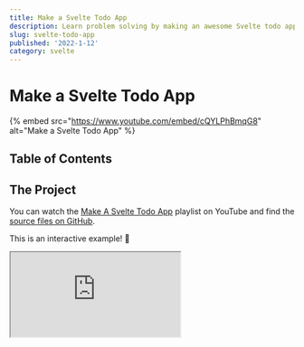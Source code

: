 ```yaml
---
title: Make a Svelte Todo App
description: Learn problem solving by making an awesome Svelte todo app as I guide you through my thought process.
slug: svelte-todo-app
published: '2022-1-12'
category: svelte
---
```


# Make a Svelte Todo App

{% embed src="https://www.youtube.com/embed/cQYLPhBmqG8" alt="Make a Svelte Todo App" %}

## Table of Contents

## The Project

You can watch the [Make A Svelte Todo App](https://www.youtube.com/playlist?list=PLA9WiRZ-IS_xz1M4H0fjZAii4vzRffTno) playlist on YouTube and find the [source files on GitHub](https://github.com/JoysOfCode/svelte-todo).

This is an interactive example! 🦄

<Iframe
  title="Svelte Todo App"
  src="https://svelte-todo-list-app.netlify.app/"
/>

In the previous [Svelte For Beginners](https://joyofcode.xyz/svelte-for-beginners) post we learned Svelte fundamentals and now it's time to put what we learned into practice.

At the end I told you to go and build something but sometimes it's nice to have a friend to guide you through it. I also want to share my thought process instead of just making you do things because that's not a great way to learn and I'd rather you learn by working on things you care about.

I know from the title of the post some of you might be yawning 🥱 at the idea of yet another todo app but stick around!

This is just an excuse for us to learn more about how using Svelte might look in a real project and in another post I'm going to show you how to add tests to have more confidence your code works as expected. It's going to be awesome!

We're going to be making a todo list app based on [TodoMVC](https://todomvc.com/) which is one of my favorite examples when learning anything new because it teaches us everything we need to know about what we're trying to learn because everything you build includes creating, reading, updating and deleting content.

## Learn From Reverse Engineering

I understand a lot of you might struggle with how to get started and I want you to know that's **normal**.

The more you work on things the more experience you have and your tool belt helps you solve more problems like Batman (ignoring striking fear in the hearts of criminals at night 🦇).

Let's say you were tasked to make something like [TodoMVC](https://todomvc.com/examples/vanilla-es6/). It might be intimidating at first but let's break everything into smaller parts. It's mostly a text input field adding what you just typed to the screen.

Focus on one step at a time. 👍️

One thing I would be distracted by is the animations when you complete a todo and notice if you double-click the todo you can edit it.

This might look complicated, right? 😱

Here is where I would open the browser developer tools with <kbd>Ctrl</kbd> + <kbd>Shift</kbd> + <kbd>I</kbd> and spend some time inspecting how it works.

{% img src="todomvc-editing.webp" alt="TodoMVC editing a todo item" %}

Huh? it's not bad as you thought! If you see it's just hiding the todo label and replacing it with a text input field of the same value if you're in the editing state.

This is such a great touch that might look complicated at first but if you spend time figuring out how it works you can see it's not that complicated.

Next thing I would do to learn how it works is to copy the HTML and CSS. You don't even need JavaScript because you can just use fake data in the markup.

In fact you can even disable the styles on the page by removing the `<head>` so you can focus on how it works.

If we did this before we would immediately see through the magic trick. 🪄

{% img src="todomvc-without-styles.webp" alt="TodoMVC todo list markup without styles" %}

This can be great fun! Instead of getting overwhelmed by everything observe how it works and write it down as a todo list (I know 🤭).

- **Add todo**
  - [ ] Input should be focused when page loads
  - [ ] Only show add todo if there are no other todos
  - [ ] After adding todo clear and focus input
  - [ ] Only show mark todos as completed if there are todos
  - [ ] Use enter to add todo
  - [ ] Mark todo as completed
  - [ ] Mark all todos as completed
  - [ ] Mark all todos as uncompleted
- **Remove todo**
  - [ ] Hovering over a todo shows the option to remove it
- **Edit todo**
  - [ ] Using **Escape** and **Enter** saves the edit
  - [ ] When focus leaves input save todo
- **Show how many todos are left**
  - [ ] Use **item** when there's a single todo and **items** for many
- **Filter todos**
  - [ ] All, Active, Completed
  - [ ] Highlight selected filter
- **Clear completed todos**
  - [ ] Show only when there is at least one completed todo
- [ ] **Add persistent storage**

## Project Setup

We're going to use [Vite](https://vitejs.dev/) which is a fast and simple build tool with a lot of presets for different frameworks so we can focus on Svelte instead of configuring things.

I'm going to be using [VS Code](https://code.visualstudio.com/) as my editor (you're going to need the [Svelte for VS Code extension](https://marketplace.visualstudio.com/items?itemName=svelte.svelte-vscode)) but you can use a web based editor like [CodeSandbox](https://codesandbox.io/) which is great if you're on a potato 🥔 — in that case just pick the Svelte preset and you're good.

🖌️ In your terminal create the Vite project and pick Svelte with TypeScript.

```shell:terminal
npm init vite@latest
```

```shell:terminal
✔ Project name: … svelte-todo
✔ Package name: … svelte-todo
? Select a framework: › - Use arrow-keys. Return to submit.
    vanilla
    vue
    react
    preact
    lit
❯   svelte
```

I'm going to use Svelte with TypeScript so select `svelte-ts` but it's purely optional. When you see types you can simply ignore them.

```shell:terminal
? Select a variant: › - Use arrow-keys. Return to submit.
    svelte
❯   svelte-ts
```

Don't forget to install the packages.

```shell:terminal
npm i
```

This is the typical folder structure you're going to see.

```shell:terminal
svelte-todo/
├── .vscode
├── dist
├── public
└── src/
    ├── assets
    ├── lib
    ├── App.svelte
    └── main.ts
```

- **.vscode** contains workspace settings for Visual Studio Code and is safe to remove
- **dist** is the build output (you're not going to see it until your run `npm run build`)
- **public** is where you keep your public files such as images and your favicon
- **src** is where you keep your source files
- **assets** and **lib** are for your assets and components but it's safe to remove because it's not convention

🖌️ Remove what we don't need:

- **.vscode**
- **/src/assets**
- **/src/lib**

🖌️ Inside **App.svelte** remove everything.

```html:src/App.svelte {showLineNumbers}
<h1>Hello, World 👋</h1>
```

If you run the project and visit http://localhost:3000/ you should see "Hello, World 👋" on the screen. If you want you can also change the title of the page inside `index.html`.

```shell:terminal {showLineNumbers}
npm run dev
```

## Path Alias

Before we continue let's set up a **path alias** so we can import files using `$root` which means the root of our project so if you have nested imports you don't have to do `../../Component.svelte` gymnastics.

You can set up as many of path aliases as you want for example `$components`, `$styles` and so on but I prefer to keep it simple. I'm using the `$` prefix because that's what [SvelteKit](https://kit.svelte.dev/) uses.

🖌️ Change `vite.config.js`.

```js:vite.config.js {3,7-11} {showLineNumbers}
import { defineConfig } from 'vite'
import { svelte } from '@sveltejs/vite-plugin-svelte'
import path from 'path'

export default defineConfig({
  plugins: [svelte()],
  resolve: {
    alias: {
      $root: path.resolve('./src'),
    },
  },
})
```

🖌️ If you're using TypeScript we also need to let the TypeScript compiler know about this.

```json:tsconfig.json {10-13} {showLineNumbers}
{
  "extends": "@tsconfig/svelte/tsconfig.json",
  "compilerOptions": {
    "target": "esnext",
    "useDefineForClassFields": true,
    "module": "esnext",
    "resolveJsonModule": true,
    "allowJs": true,
    "checkJs": true,
    "baseUrl": ".",
    "paths": {
      "$root/*": ["./src/*"]
    }
  },
  "include": ["src/**/*.d.ts", "src/**/*.ts", "src/**/*.js", "src/**/*.svelte"]
}
```

## Global Styles

🖌️ Add a `global.css` file that includes a CSS reset, CSS variables, some utilities and focus styles.

<details>
	<summary>src/styles/global.css</summary>
	```css:src/styles/global.css {showLineNumbers}
	@import url('https://fonts.googleapis.com/css2?family=Inter:wght@300;400;700&display=swap');
	
	*,
	*::before,
	*::after {
	  margin: 0;
	  padding: 0;
	  box-sizing: border-box;
	}
	
	:root {
	  --sans-serif: 'Inter', sans-serif;
	
	  --color-bg: hsl(220, 20%, 14%);
	  --color-text: hsl(0, 0%, 2%);
	  --color-title: hsl(357, 49%, 48%);
	  --color-highlight: hsl(0, 33%, 64%);
	  --color-gray-28: hsl(0, 0%, 28%);
	  --color-gray-58: hsl(0, 0%, 58%);
	  --color-gray-90: hsl(0, 0%, 90%);
	
	  --font-24: 1.5rem;
	  --font-32: 2rem;
	  --font-80: 5rem;
	
	  --spacing-4: 0.25rem;
	  --spacing-8: 0.5rem;
	  --spacing-16: 1rem;
	
	  --shadow-1: hsl(0, 0%, 0%, 0.1);
	
	  --radius-base: 4px;
	}
	
	html,
	body {
	  height: 100%;
	}
	
	body {
	  display: grid;
	  place-content: center;
	  font-family: var(--sans-serif);
	  font-weight: 300;
	  line-height: 1.4;
	  background-color: var(--color-bg);
	  color: var(--color-text);
	}
	
	label,
	input,
	button {
	  font-family: inherit;
	  font-weight: inherit;
	  line-height: inherit;
	  color: inherit;
	}
	
	button {
	  background: none;
	  border: 0;
	  cursor: pointer;
	}
	
	.hidden {
	  visibility: hidden;
	}
	
	:focus,
	.toggle:focus + label,
	.toggle-all:focus + label {
	  box-shadow: 0 0 2px 2px var(--color-highlight);
	  outline: 0;
	}
	```
</details>

You can include the styles inside `index.html` but you wouldn't benefit from HMR (hot module replacement) meaning you won't see updates instantly as you make changes so let's include the styles inside `App.svelte`.

```html:src/App.svelte {2} {showLineNumbers}
<script lang="ts">
	import '$root/styles/global.css'
</script>

<h1>Hello, World 👋</h1>
```

Path aliases are awesome! 😄

## Adding The Markup

I prefer to keep everything inside one file until it becomes hard to manage. We're going to keep everything inside `Todos.svelte` until I conveniently need to split things up for the sake of the tutorial.

First let's create a `Todos.svelte` file in `src/components` and then import it in `App.svelte`.

🖌️ Inside `Todos.svelte` add this markup.

```html:src/components/Todos.svelte {showLineNumbers}
<main>
  <h1 class="title">todos</h1>

  <section class="todos">
    <form>
      <input type="checkbox" id="toggle-all" class="toggle-all" />
      <label aria-label="Mark all as complete" for="toggle-all">
        Mark all as complete
      </label>

      <input
        id="new-todo"
        class="new-todo"
        placeholder="What needs to be done?"
        type="text"
        autofocus
      />
    </form>

    <ul class="todo-list">
      <li class="todo">
        <div class="todo-item">
          <div>
            <input id="todo" class="toggle" type="checkbox" />
            <label aria-label="Check todo" class="todo-check" for="todo" />
          </div>
          <span class="todo-text">Todo 1</span>
          <button aria-label="Remove todo" class="remove" />
        </div>

        <!-- <input class="edit" type="text" autofocus /> -->
      </li>
    </ul>

    <div class="actions">
      <span class="todo-count">0 left</span>
      <div class="filters">
        <button class="filter">All</button>
        <button class="filter">Active</button>
        <button class="filter">Completed</button>
      </div>
      <button class="clear-completed">Clear completed</button>
    </div>
  </section>
</main>
```

🖌️ Add the styles for `Todos.svelte`.

<details>
	<summary>Todos.svelte</summary>
	```html:App.svelte {showLineNumbers}
	<style>
		 /* Todos */
	
			.title {
				font-size: var(--font-80);
				font-weight: inherit;
				text-align: center;
				color: var(--color-title);
			}
		
			.todos {
				--width: 500px;
				--todos-bg: hsl(0 0% 98%);
				--todos-text: hsl(220 20% 14%);
		
				width: var(--width);
				color: var(--todos-text);
				background-color: var(--todos-bg);
				border-radius: var(--radius-base);
				border: 1px solid var(--color-gray-90);
				box-shadow: 0 0 4px var(--shadow-1);
			}
		
			.todo-list {
				list-style: none;
			}
		
			.actions {
				position: relative;
				display: flex;
				align-items: center;
				justify-content: space-between;
				padding: var(--spacing-8) var(--spacing-16);
				font-size: 0.9rem;
				border-top: 1px solid var(--color-gray-90);
			}
		
			.actions:before {
				content: '';
				height: 40px;
				position: absolute;
				right: 0;
				bottom: 0;
				left: 0;
				box-shadow: 0 1px 1px hsla(0, 0%, 0%, 0.2), 0 8px 0 -3px hsl(0, 0%, 96%),
					0 9px 1px -3px hsla(0, 0%, 0%, 0.2), 0 16px 0 -6px hsl(0, 0%, 96%),
					0 17px 2px -6px hsla(0, 0%, 0%, 0.2);
				z-index: -1;
			}
		
			/* Add todo */
		
			.toggle-all {
				width: 1px;
				height: 1px;
				position: absolute;
				opacity: 0;
			}
		
			.toggle-all + label {
				position: absolute;
				font-size: 0;
			}
		
			.toggle-all + label:before {
				content: '❯';
				display: block;
				padding: var(--spacing-16);
				font-size: var(--font-24);
				color: var(--color-gray-58);
				transform: rotate(90deg);
			}
		
			.toggle-all:checked + label:before {
				color: var(--color-gray-28);
			}
		
			.new-todo {
				width: 100%;
				padding: var(--spacing-16);
				padding-left: 60px;
				font-size: var(--font-24);
				border: none;
				border-bottom: 1px solid var(--shadow-1);
			}
		
			/* Todo */
		
			.todo {
				font-size: var(--font-24);
				font-weight: 400;
				border-bottom: 1px solid #ededed;
			}
		
			.todo:last-child {
				border-bottom: none;
			}
		
			.todo-check,
			.todo-text {
				display: block;
				padding: var(--spacing-16);
				color: var(--color-gray-28);
				transition: color 0.4s;
			}
		
			.todo-check {
				border-radius: 100%;
			}
		
			.completed {
				color: var(--color-gray-58);
				text-decoration: line-through;
			}
		
			.todo-item {
				position: relative;
				display: flex;
				align-items: center;
				padding: 0 var(--spacing-8);
			}
		
			.editing .todo-item {
				display: none;
			}
		
			.edit {
				width: 100%;
				padding: var(--spacing-8);
				font-size: var(--font-24);
				border: 1px solid #999;
				border-radius: var(--radius-base);
				box-shadow: inset 0 -1px 5px 0 var(--shadow-1);
			}
		
			.toggle {
				position: absolute;
				top: 26px;
				left: 13px;
				transform: scale(2);
				opacity: 0;
			}
		
			.toggle + label {
				background-image: url('data:image/svg+xml;utf8,%3Csvg%20xmlns%3D%22http%3A//www.w3.org/2000/svg%22%20width%3D%2240%22%20height%3D%2240%22%20viewBox%3D%22-10%20-18%20100%20135%22%3E%3Ccircle%20cx%3D%2250%22%20cy%3D%2250%22%20r%3D%2250%22%20fill%3D%22none%22%20stroke%3D%22%23949494%22%20stroke-width%3D%223%22/%3E%3C/svg%3E');
				background-repeat: no-repeat;
				background-position: 84% 50%;
			}
		
			.toggle:checked + label {
				background-image: url('data:image/svg+xml;utf8,%3Csvg%20xmlns%3D%22http%3A%2F%2Fwww.w3.org%2F2000%2Fsvg%22%20width%3D%2240%22%20height%3D%2240%22%20viewBox%3D%22-10%20-18%20100%20135%22%3E%3Ccircle%20cx%3D%2250%22%20cy%3D%2250%22%20r%3D%2250%22%20fill%3D%22none%22%20stroke%3D%22%2359A193%22%20stroke-width%3D%223%22%2F%3E%3Cpath%20fill%3D%22%233EA390%22%20d%3D%22M72%2025L42%2071%2027%2056l-4%204%2020%2020%2034-52z%22%2F%3E%3C%2Fsvg%3E');
			}
		
			.remove {
				display: none;
				margin-left: auto;
				font-size: var(--font-32);
				color: var(--color-gray-58);
				transition: color 0.2s ease-out;
			}
		
			.remove:hover {
				color: var(--color-highlight);
			}
		
			.remove:after {
				content: '×';
			}
		
			.todo:hover .remove {
				display: block;
			}
		
			/* Filters */
		
			.filters {
				display: flex;
				gap: var(--spacing-4);
			}
		
			.filter {
				text-transform: capitalize;
				padding: var(--spacing-4) var(--spacing-8);
				border: 1px solid transparent;
				border-radius: var(--radius-base);
			}
		
			.filter:hover {
				border: 1px solid var(--color-highlight);
			}
		
			.selected {
				border-color: var(--color-highlight);
			}
		</style>
	```
</details>

🖌️ Update `App.svelte`.

```html:App.svelte {2,6} {showLineNumbers}
<script lang="ts">
  import Todos from '$root/components/Todos.svelte'
  import '$root/styles/global.css'
</script>

<Todos />
```

I named the sections in the styles so it's easier for you to know what to move later into components.

If you notice we already checked some of the items from the list such as the input being focused when the page loads and because we're using a `<form>` we can use <kbd>Enter</kbd> to submit.

The use of `autofocus` is discouraged because it's bad for accessibility but in this case we only have one area of the page we're using.

If you're using a linter and your editor is complaining at you for using `autofocus` as it should you can disable the rule.

```html:App.svelte {showLineNumbers}
<!-- svelte-ignore a11y-autofocus -->
<input class="edit" type="text" autofocus />
```

## Showing List of Todos

🖌️ Let's use some fake data inside `Todos.svelte` to have something to work with and loop over the todo list.

```html:src/components/Todos.svelte {2,4-10,33-55} {showLineNumbers}
<script lang="ts">
	import type { ITodo } from '$root/types/todo'

  // state
  let todos: ITodo[] = [
    { id: '1e4a59703af84', text: 'Todo 1', completed: true },
    { id: '9e09bcd7b9349', text: 'Todo 2', completed: false },
    { id: '9e4273a51a37c', text: 'Todo 3', completed: false },
    { id: '53ae48bf605cc', text: 'Todo 4', completed: false },
  ]
</script>

<main>
  <h1 class="title">todos</h1>

  <section class="todos">
    <form>
      <input type="checkbox" id="toggle-all" class="toggle-all" />
      <label aria-label="Mark all as complete" for="toggle-all">
        Mark all as complete
      </label>

      <input
        id="new-todo"
        class="new-todo"
        placeholder="What needs to be done?"
        type="text"
        autofocus
      />
    </form>

    <ul class="todo-list">
      {#each todos as todo (todo.id)}
        <li class="todo">
          <div class="todo-item">
            <div>
              <input
                checked={todo.completed}
                id="todo"
                class="toggle"
                type="checkbox"
              />
              <label
								aria-label="Check todo"
								class="todo-check"
								for="todo"
							/>
            </div>
            <span class="todo-text">{todo.text}</span>
            <button aria-label="Remove todo" class="remove" />
          </div>

          <!-- <input class="edit" type="text" autofocus /> -->
        </li>
      {/each}
    </ul>

    <div class="actions">
      <span class="todo-count">0 left</span>
      <div class="filters">
        <button class="filter">All</button>
        <button class="filter">Active</button>
        <button class="filter">Completed</button>
      </div>
      <button class="clear-completed">Clear completed</button>
    </div>
  </section>
</main>

<!-- ... -->
```

🖌️ Create the types in `src/types/todo.ts`.

```ts:src/types/todo.ts {showLineNumbers}
export interface ITodo {
  id: string
  text: string
  completed: boolean
}
```

If you don't want to use TypeScript just ignore the types! 👍️

{% img src="todos-list.webp" alt="Showing list of todo items" %}

You should see a list of todo items.

If you want to you can add `$: console.log(todos)` inside `Todos.svelte` to see the values update when you change them so it's easier to see what's going on in the future.

## Adding Todo Items

🖌️ First let's create a `AddTodo.svelte` file in `src/components` and move the markup and styles for it from `Todos.svelte`.

```html:src/components/AddTodo.svelte {showLineNumbers}
<form>
  <input type="checkbox" id="toggle-all" class="toggle-all" />
  <label aria-label="Mark all as complete" for="toggle-all">
    Mark all as complete
  </label>

  <input
    id="new-todo"
    class="new-todo"
    placeholder="What needs to be done?"
    type="text"
    autofocus
  />
</form>

<style>
  .toggle-all {
    width: 1px;
    height: 1px;
    position: absolute;
    opacity: 0;
  }

  .toggle-all + label {
    position: absolute;
    font-size: 0;
  }

  .toggle-all + label:before {
    content: '❯';
    display: block;
    padding: var(--spacing-16);
    font-size: var(--font-24);
    color: var(--color-gray-58);
    transform: rotate(90deg);
  }

  .toggle-all:checked + label:before {
    color: var(--color-gray-28);
  }

  .new-todo {
    width: 100%;
    padding: var(--spacing-16);
    padding-left: 60px;
    font-size: var(--font-24);
    border: none;
    border-bottom: 1px solid var(--shadow-1);
  }
</style>
```

`AddTodo.svelte` is going take a couple of props:

- **addTodo** function that takes a todo and updates the todo list in
- **toggleCompleted** function that's going to toggle the completion of the todos
- **todosAmount** so we know the todos count to show and hide marking the todos as completed

We're also going to use `todosAmount` to show the information and options for the todo items only if there are todo items.

Parts of our application depend on the same values such as `todos` and `todosAmount` but in the future you can use a Svelte store if you want.

🖌️ Let's keep it simple and define what we need inside `Todos.svelte` and simply pass the props to `AddTodo.svelte`.

```html:src/components/Todos.svelte {4,14-39,45,47,83} {showLineNumbers}
<script lang="ts">
  import type { ITodo } from '$root/types/todo'

  import AddTodo from './AddTodo.svelte'

  // state
  let todos: ITodo[] = [
    { id: '1e4a59703af84', text: 'Todo 1', completed: true },
    { id: '9e09bcd7b9349', text: 'Todo 2', completed: false },
    { id: '9e4273a51a37c', text: 'Todo 3', completed: false },
    { id: '53ae48bf605cc', text: 'Todo 4', completed: false },
  ]

  // computed
  $: todosAmount = todos.length

  // methods
  function generateRandomId(): string {
		return Math.random().toString(16).slice(2)
  }

  function addTodo(todo: string): void {
    let newTodo: ITodo = {
      id: generateRandomId(),
      text: todo,
      completed: false,
    }
    todos = [...todos, newTodo]
  }

  function toggleCompleted(event: MouseEvent): void {
    let { checked } = event.target as HTMLInputElement

    todos = todos.map((todo) => ({
      ...todo,
      completed: checked,
    }))
  }
</script>

<main>
  <h1 class="title">todos</h1>

  <section class="todos">
    <AddTodo {addTodo} {toggleCompleted} {todosAmount} />

    {#if todosAmount}
      <ul class="todo-list">
        {#each todos as todo (todo.id)}
          <li class="todo">
            <div class="todo-item">
              <div>
                <input
                  checked={todo.completed}
                  id="todo"
                  class="toggle"
                  type="checkbox"
                />
                <label
                  aria-label="Check todo"
                  class="todo-check"
                  for="todo"
                />
              </div>
              <span class="todo-text">{todo.text}</span>
              <button aria-label="Remove todo" class="remove" />
            </div>

            <!-- <input class="edit" type="text" autofocus /> -->
          </li>
        {/each}
      </ul>

      <div class="actions">
        <span class="todo-count">0 left</span>
        <div class="filters">
          <button class="filter">All</button>
          <button class="filter">Active</button>
          <button class="filter">Completed</button>
        </div>
        <button class="clear-completed">Clear completed</button>
      </div>
    {/if}
  </section>
</main>

<!-- ... -->
```

We're going to bind the input value to `todo` so we can clear the input after we submit a todo with `handleSubmit`.

The form right now submits and reloads the page so we need to prevent the default behavior and we don't want to show the option to mark todos as completed if there are no todos.

🖌️ Update `AddTodo.svelte`.

```html:src/components/AddTodo.svelte {1-16,18,19,21,29,32} {showLineNumbers}
<script lang="ts">
  type AddTodoType = (todo: string) => void
  type ToggleCompletedType = (event: MouseEvent) => void
  type TodosAmountType = number

  export let addTodo: AddTodoType
  export let toggleCompleted: ToggleCompletedType
  export let todosAmount: TodosAmountType

  let todo = ''

  function handleSubmit() {
    addTodo(todo)
    todo = ''
  }
</script>

<form on:submit|preventDefault={handleSubmit}>
	{#if todosAmount > 0}
    <input
      on:click={toggleCompleted}
      type="checkbox"
      id="toggle-all"
      class="toggle-all"
    />
	  <label aria-label="Mark all as complete" for="toggle-all">
	    Mark all as complete
	  </label>
	{/if}

  <input
		bind:value={todo}
    id="new-todo"
    class="new-todo"
    placeholder="What needs to be done?"
    type="text"
    autofocus
  />
</form>

<!-- ... -->
```

That's it! 🥳

## Completing Todo Items

Before we create the `Todo.svelte` component we need to create the methods inside `Todos.svelte` we're going to pass as props:

- **todo** is going to be passed from looping over the todo list
- **completeTodo** function that's going to take the `id` of the todo and toggle it's completion

🖌️ Update `Todos.svelte`.

```html:src/components/Todos.svelte {5,41-48,60} {showLineNumbers}
<script lang="ts">
  import type { ITodo } from '$root/types/todo'

  import AddTodo from './AddTodo.svelte'
  import Todo from './Todo.svelte'

  // state
  let todos: ITodo[] = [
    { id: '1e4a59703af84', text: 'Todo 1', completed: true },
    { id: '9e09bcd7b9349', text: 'Todo 2', completed: false },
    { id: '9e4273a51a37c', text: 'Todo 3', completed: false },
    { id: '53ae48bf605cc', text: 'Todo 4', completed: false },
  ]

  // computed
  $: todosAmount = todos.length

  // methods
  function generateRandomId(): string {
    return Math.random().toString(16).slice(2)
  }

  function addTodo(todo: string): void {
    let newTodo: ITodo = {
      id: generateRandomId(),
      text: todo,
      completed: false,
    }
    todos = [...todos, newTodo]
  }

  function toggleCompleted(event: MouseEvent): void {
    let { checked } = event.target as HTMLInputElement

    todos = todos.map((todo) => ({
      ...todo,
      completed: checked,
    }))
  }

  function completeTodo(id: string): void {
    todos = todos.map((todo) => {
      if (todo.id === id) {
        todo.completed = !todo.completed
      }
      return todo
    })
  }
</script>

<main>
  <h1 class="title">todos</h1>

  <section class="todos">
    <AddTodo {addTodo} {toggleCompleted} {todosAmount} />

    {#if todosAmount}
      <ul class="todo-list">
        {#each todos as todo (todo.id)}
          <Todo {todo} {completeTodo} />
        {/each}
      </ul>

      <div class="actions">
        <span class="todo-count">0 left</span>
        <div class="filters">
          <button class="filter">All</button>
          <button class="filter">Active</button>
          <button class="filter">Completed</button>
        </div>
        <button class="clear-completed">Clear completed</button>
      </div>
    {#if}
  </section>
</main>

<!-- ... -->
```

🖌️ Create a `Todo.svelte` file under `src/components` and move the markup and styles from `Todos.svelte` there and add the props along with types.

```html:src/components/Todo.svelte {showLineNumbers}
<script lang="ts">
  import type { ITodo } from '$root/types/todo'

  type CompleteTodoType = (id: string) => void

  export let todo: ITodo
  export let completeTodo: CompleteTodoType
</script>

<li class="todo">
  <div class="todo-item">
    <div>
      <input
        checked={todo.completed}
        id="todo"
        class="toggle"
        type="checkbox"
      />
      <label
				aria-label="Check todo"
				class="todo-check"
				for="todo"
			/>
    </div>
    <span class="todo-text">{todo.text}</span>
    <button aria-label="Remove todo" class="remove" />
  </div>

  <!-- <input class="edit" type="text" autofocus /> -->
</li>

<style>
  .todo {
    font-size: var(--font-24);
    font-weight: 400;
    border-bottom: 1px solid #ededed;
  }

  .todo:last-child {
    border-bottom: none;
  }

  .todo-check,
  .todo-text {
    display: block;
    padding: var(--spacing-16);
    color: var(--color-gray-28);
    transition: color 0.4s;
  }

  .todo-check {
    border-radius: 100%;
  }

  .completed {
    color: var(--color-gray-58);
    text-decoration: line-through;
  }

  .todo-item {
    position: relative;
    display: flex;
    align-items: center;
    padding: 0 var(--spacing-8);
  }

  .editing .todo-item {
    display: none;
  }

  .edit {
    width: 100%;
    padding: var(--spacing-8);
    font-size: var(--font-24);
    border: 1px solid #999;
    border-radius: var(--radius-base);
    box-shadow: inset 0 -1px 5px 0 var(--shadow-1);
  }

  .toggle {
    position: absolute;
    top: 26px;
    left: 13px;
    transform: scale(2);
    opacity: 0;
  }

  .toggle + label {
    background-image: url('data:image/svg+xml;utf8,%3Csvg%20xmlns%3D%22http%3A//www.w3.org/2000/svg%22%20width%3D%2240%22%20height%3D%2240%22%20viewBox%3D%22-10%20-18%20100%20135%22%3E%3Ccircle%20cx%3D%2250%22%20cy%3D%2250%22%20r%3D%2250%22%20fill%3D%22none%22%20stroke%3D%22%23949494%22%20stroke-width%3D%223%22/%3E%3C/svg%3E');
    background-repeat: no-repeat;
    background-position: 84% 50%;
  }

  .toggle:checked + label {
    background-image: url('data:image/svg+xml;utf8,%3Csvg%20xmlns%3D%22http%3A%2F%2Fwww.w3.org%2F2000%2Fsvg%22%20width%3D%2240%22%20height%3D%2240%22%20viewBox%3D%22-10%20-18%20100%20135%22%3E%3Ccircle%20cx%3D%2250%22%20cy%3D%2250%22%20r%3D%2250%22%20fill%3D%22none%22%20stroke%3D%22%2359A193%22%20stroke-width%3D%223%22%2F%3E%3Cpath%20fill%3D%22%233EA390%22%20d%3D%22M72%2025L42%2071%2027%2056l-4%204%2020%2020%2034-52z%22%2F%3E%3C%2Fsvg%3E');
  }

  .remove {
    display: none;
    margin-left: auto;
    font-size: var(--font-32);
    color: var(--color-gray-58);
    transition: color 0.2s ease-out;
  }

  .remove:hover {
    color: var(--color-highlight);
  }

  .remove:after {
    content: '×';
  }

  .todo:hover .remove {
    display: block;
  }
</style>
```

Inside `Todo.svelte` we're going to listen for changes when a user checks the checkbox and mark the todo as completed by passing the todo `id` to `completeTodo`.

We're also going to use the `class:` directive to apply a `.completed` class if the todo is completed.

> 🐿️ If you're wondering about why we use the anonymous function `() => completeTodo(todo.id)` syntax and not just invoke `completeTodo(todo.id)` it's because it would invoke the function immediately and run only once.

🖌️ Update `Todo.svelte` to reflect the changes.

```html:src/components/Todo.svelte {14,26} {showLineNumbers}
<script lang="ts">
  import type { ITodo } from '$root/types/todo'

  type CompleteTodoType = (id: string) => void

  export let todo: ITodo
  export let completeTodo: CompleteTodoType
</script>

<li class="todo">
  <div class="todo-item">
    <div>
      <input
        on:change={() => completeTodo(todo.id)}
        checked={todo.completed}
        id="todo"
        class="toggle"
        type="checkbox"
      />
      <label
				aria-label="Check todo"
				class="todo-check"
				for="todo"
			/>
    </div>
    <span class:completed={todo.completed} class="todo-text">
      {todo.text}
    </span>
    <button aria-label="Remove todo" class="remove" />
  </div>

  <!-- <input class="edit" type="text" autofocus /> -->
</li>

<!-- ... -->
```

That's it, great job! 👍️

## Removing Todo Items

🖌️ Inside `Todos.svelte` add the method for removing the todo and pass it to `Todo.svelte`.

```html:src/components/Todos.svelte {50-52,64} {showLineNumbers}
<script lang="ts">
  import type { ITodo } from '$root/types/todo'

  import AddTodo from './AddTodo.svelte'
  import Todo from './Todo.svelte'

  // state
  let todos: ITodo[] = [
    { id: '1e4a59703af84', text: 'Todo 1', completed: true },
    { id: '9e09bcd7b9349', text: 'Todo 2', completed: false },
    { id: '9e4273a51a37c', text: 'Todo 3', completed: false },
    { id: '53ae48bf605cc', text: 'Todo 4', completed: false },
  ]

  // computed
  $: todosAmount = todos.length

  // methods
  function generateRandomId(): string {
    return Math.random().toString(16).slice(2)
  }

  function addTodo(todo: string): void {
    let newTodo: ITodo = {
      id: generateRandomId(),
      text: todo,
      completed: false,
    }
    todos = [...todos, newTodo]
  }

  function toggleCompleted(event: MouseEvent): void {
    let { checked } = event.target as HTMLInputElement

    todos = todos.map((todo) => ({
      ...todo,
      completed: checked,
    }))
  }

  function completeTodo(id: string): void {
    todos = todos.map((todo) => {
      if (todo.id === id) {
        todo.completed = !todo.completed
      }
      return todo
    })
  }

  function removeTodo(id: string): void {
    todos = todos.filter((todo) => todo.id !== id)
  }
</script>

<main>
  <h1 class="title">todos</h1>

  <section class="todos">
    <AddTodo {addTodo} {toggleCompleted} {todosAmount} />

    {#if todosAmount}
      <ul class="todo-list">
        {#each todos as todo (todo.id)}
          <Todo {todo} {completeTodo} {removeTodo} />
        {/each}
      </ul>

      <div class="actions">
        <span class="todo-count">0 left</span>
        <div class="filters">
          <button class="filter">All</button>
          <button class="filter">Active</button>
          <button class="filter">Completed</button>
        </div>
        <button class="clear-completed">Clear completed</button>
      </div>
    {/if}
  </section>
</main>

<!-- ... -->
```

🖌️ In `Todo.svelte` we need to take in the prop and wire up the event to the button.

```html:src/components/Todo.svelte {5,9,29} {showLineNumbers}
<script lang="ts">
  import type { ITodo } from '$root/types/todo'

  type CompleteTodoType = (id: string) => void
  type RemoveTodoType = (id: string) => void

  export let todo: ITodo
  export let completeTodo: CompleteTodoType
  export let removeTodo: RemoveTodoType
</script>

<li class="todo">
  <div class="todo-item">
    <div>
      <input
        on:change={() => completeTodo(todo.id)}
        checked={todo.completed}
        id="todo"
        class="toggle"
        type="checkbox"
      />
      <label aria-label="Check todo" class="todo-check" for="todo" />
    </div>
    <span class:completed={todo.completed} class="todo-text">
      {todo.text}
    </span>
    <button
      aria-label="Remove todo"
      on:click={() => removeTodo(todo.id)}
      class="remove"
    />
  </div>

  <!-- <input class="edit" type="text" autofocus /> -->
</li>

<!-- ... -->
```

That's it! 🥳

## Editing Todo Items

I'm surprised how many posts and tutorials show you the steps up to now but ignore the most important part which is editing the todo but I'm never going to give you up, let you down, run around and desert you.

We're going to create a function that takes in the todo `id` to find the todo and a `newTodo` text to replace it's content.

🖌️ Inside `Todos.svelte` we need to add the `editTodo` method and pass it to `Todo.svelte`.

```html:src/components/Todos.svelte {54-57,69} {showLineNumbers}
<script lang="ts">
  import type { ITodo } from '$root/types/todo'

	import AddTodo from './AddTodo.svelte'
  import Todo from './Todo.svelte'

  // state
  let todos: ITodo[] = [
    { id: '1e4a59703af84', text: 'Todo 1', completed: true },
    { id: '9e09bcd7b9349', text: 'Todo 2', completed: false },
    { id: '9e4273a51a37c', text: 'Todo 3', completed: false },
    { id: '53ae48bf605cc', text: 'Todo 4', completed: false },
  ]

  // computed
  $: todosAmount = todos.length

  // methods
  function generateRandomId(): string {
    return Math.random().toString(16).slice(2)
  }

  function addTodo(todo: string): void {
    let newTodo: ITodo = {
      id: generateRandomId(),
      text: todo,
      completed: false,
    }
    todos = [...todos, newTodo]
  }

  function toggleCompleted(event: MouseEvent): void {
    let { checked } = event.target as HTMLInputElement

    todos = todos.map((todo) => ({
      ...todo,
      completed: checked,
    }))
  }

  function completeTodo(id: string): void {
    todos = todos.map((todo) => {
      if (todo.id === id) {
        todo.completed = !todo.completed
      }
      return todo
    })
  }

  function removeTodo(id: string): void {
    todos = todos.filter((todo) => todo.id !== id)
  }

  function editTodo(id: string, newTodo: string): void {
    let currentTodo = todos.findIndex((todo) => todo.id === id)
    todos[currentTodo].text = newTodo
  }
</script>

<main>
  <h1 class="title">todos</h1>

  <section class="todos">
    <AddTodo {addTodo} {toggleCompleted} {todosAmount} />

    {#if todosAmount}
      <ul class="todo-list">
        {#each todos as todo (todo.id)}
          <Todo {todo} {completeTodo} {removeTodo} {editTodo} />
        {/each}
      </ul>

      <div class="actions">
        <span class="todo-count">0 left</span>
        <div class="filters">
          <button class="filter">All</button>
          <button class="filter">Active</button>
          <button class="filter">Completed</button>
        </div>
        <button class="clear-completed">Clear completed</button>
      </div>
    {/if}
  </section>
</main>

<!-- ... -->
```

For editing the todo item we're going to have an `editing` state and `toggleEdit` function together with a couple of methods for handling updating the todo:

- **handleEdit** is going to be responsible for editing the todo and registering if the user pressed <kbd>Escape</kbd> or <kbd>Enter</kbd> to handle those scenarios
- **handleBlur** is going to save the todo when the input loses focus which is the **blur** event

The `<li>` is going to have a `class:editing` directive and a `dblclick` event listener on the span to toggle editing mode and conditionally show the editing input element based on if `editing` is true with the `keydown` and `blur` event listeners.

🖌️ Update `Todo.svelte`.

```html:src/components/Todo.svelte {6,11,13-42,45,58,71-80} {showLineNumbers}
<script lang="ts">
  import type { ITodo } from '$root/types/todo'

  type CompleteTodoType = (id: string) => void
  type RemoveTodoType = (id: string) => void
  type EditTodoType = (id: string, newTodo: string) => void

  export let todo: ITodo
  export let completeTodo: CompleteTodoType
  export let removeTodo: RemoveTodoType
  export let editTodo: EditTodoType

  let editing = false

  function toggleEdit(): void {
    editing = true
  }

  function handleEdit(event: KeyboardEvent, id: string): void {
    let pressedKey = event.key
    let targetElement = event.target as HTMLInputElement
    let newTodo = targetElement.value

    switch (pressedKey) {
      case 'Escape':
        targetElement.blur()
        break
      case 'Enter':
        editTodo(id, newTodo)
        targetElement.blur()
        break
    }
  }

  function handleBlur(event: FocusEvent, id: string): void {
    let targetElement = event.target as HTMLInputElement
    let newTodo = targetElement.value

    editTodo(id, newTodo)
    targetElement.blur()
    editing = false
  }
</script>

<li class:editing class="todo">
  <div class="todo-item">
    <div>
      <input
        on:change={() => completeTodo(todo.id)}
        checked={todo.completed}
        id="todo"
        class="toggle"
        type="checkbox"
      />
      <label aria-label="Check todo" class="todo-check" for="todo" />
    </div>
    <span
      on:dblclick={toggleEdit}
      class:completed={todo.completed}
      class="todo-text"
    >
      {todo.text}
    </span>
    <button
      aria-label="Remove todo"
      on:click={() => removeTodo(todo.id)}
      class="remove"
    />
  </div>

  {#if editing}
    <input
      on:keydown={(event) => handleEdit(event, todo.id)}
      on:blur={(event) => handleBlur(event, todo.id)}
      class="edit"
      type="text"
      value={todo.text}
      autofocus
    />
  {/if}
</li>

<!-- ... -->
```

We're done with a large part of the project so congrats if you made it so far! 🥳

That wasn't so bad, right? I spent a lot more time on this than you have so far so don't feel like everything should make sense because it never does until you get your hands dirty.

## Showing Todos Left

To see how many incomplete todos there are we're going to have a computed property `incompleteTodos` inside `Todos.svelte` and send it as a prop to `TodosLeft.svelte`.

🖌️ Update `Todos.svelte`.

```html:src/components/Todos.svelte {6,18,76} {showLineNumbers}
<script lang="ts">
  import type { ITodo } from '$root/types/todo'

	import AddTodo from './AddTodo.svelte'
  import Todo from './Todo.svelte'
  import TodosLeft from './TodosLeft.svelte'

  // state
  let todos: ITodo[] = [
    { id: '1e4a59703af84', text: 'Todo 1', completed: true },
    { id: '9e09bcd7b9349', text: 'Todo 2', completed: false },
    { id: '9e4273a51a37c', text: 'Todo 3', completed: false },
    { id: '53ae48bf605cc', text: 'Todo 4', completed: false },
  ]

  // computed
  $: todosAmount = todos.length
  $: incompleteTodos = todos.filter((todo) => !todo.completed).length

  // methods
  function generateRandomId(): string {
    return Math.random().toString(16).slice(2)
  }

  function addTodo(todo: string): void {
    let newTodo: ITodo = {
      id: generateRandomId(),
      text: todo,
      completed: false,
    }
    todos = [...todos, newTodo]
  }

  function toggleCompleted(event: MouseEvent): void {
    let { checked } = event.target as HTMLInputElement

    todos = todos.map((todo) => ({
      ...todo,
      completed: checked,
    }))
  }

  function completeTodo(id: string): void {
    todos = todos.map((todo) => {
      if (todo.id === id) {
        todo.completed = !todo.completed
      }
      return todo
    })
  }

  function removeTodo(id: string): void {
    todos = todos.filter((todo) => todo.id !== id)
  }

  function editTodo(id: string, newTodo: string): void {
    let currentTodo = todos.findIndex((todo) => todo.id === id)
    todos[currentTodo].text = newTodo
  }
</script>

<main>
  <h1 class="title">todos</h1>

  <section class="todos">
    <AddTodo {addTodo} {toggleCompleted} {todosAmount} />

    {#if todosAmount}
      <ul class="todo-list">
        {#each todos as todo (todo.id)}
          <Todo {todo} {completeTodo} {removeTodo} {editTodo} />
        {/each}
      </ul>

      <div class="actions">
        <TodosLeft {incompleteTodos} />
        <div class="filters">
          <button class="filter">All</button>
          <button class="filter">Active</button>
          <button class="filter">Completed</button>
        </div>
        <button class="clear-completed">Clear completed</button>
      </div>
    {/if}
  </section>
</main>

<!-- ... -->
```

🖌️ Create `TodosLeft.svelte` inside `src/components`.

```html:src/components/TodosLeft.svelte {showLineNumbers}
<script lang="ts">
  export let incompleteTodos: number
</script>

<span class="todo-count">
  {incompleteTodos}
  {incompleteTodos === 1 ? 'item' : 'items'} left
</span>
```

Awesome! 👍️

## Filtering Todo Items

There's three filters we have which is **all**, **active**, and **completed**. We should keep track of the currently selected filter inside `selectedFilter` and set the filter using a function `setFilter`.

When the filter changes we could have a computed property `filteredTodos` which is responsible for filtering the todos.

🖌️ Let's quickly add the `FiltersType` so we can use it.

```ts:src/types/todo.ts {7} {showLineNumbers}
export interface ITodo {
  id: string
  text: string
  completed: boolean
}

export type FiltersType = 'all' | 'active' | 'completed'
```

🖌️ Update `Todos.svelte`.

```html:src/components/Todos.svelte {2,7,17,22,65-78,89,96} {showLineNumbers}
<script lang="ts">
  import type { FiltersType, ITodo } from '$root/types/todo'

  import AddTodo from './AddTodo.svelte'
  import Todo from './Todo.svelte'
  import TodosLeft from './TodosLeft.svelte'
  import FilterTodos from './FilterTodos.svelte'

  // state
  let todos: ITodo[] = [
    { id: '1e4a59703af84', text: 'Todo 1', completed: true },
    { id: '9e09bcd7b9349', text: 'Todo 2', completed: false },
    { id: '9e4273a51a37c', text: 'Todo 3', completed: false },
    { id: '53ae48bf605cc', text: 'Todo 4', completed: false },
  ]

  let selectedFilter: FiltersType = 'all'

  // computed
  $: todosAmount = todos.length
  $: incompleteTodos = todos.filter((todo) => !todo.completed).length
  $: filteredTodos = filterTodos(todos, selectedFilter)

  // methods
  function generateRandomId(): string {
    return Math.random().toString(16).slice(2)
  }

  function addTodo(todo: string): void {
    let newTodo: ITodo = {
      id: generateRandomId(),
      text: todo,
      completed: false,
    }
    todos = [...todos, newTodo]
  }

  function toggleCompleted(event: MouseEvent): void {
    let { checked } = event.target as HTMLInputElement

    todos = todos.map((todo) => ({
      ...todo,
      completed: checked,
    }))
  }

  function completeTodo(id: string): void {
    todos = todos.map((todo) => {
      if (todo.id === id) {
        todo.completed = !todo.completed
      }
      return todo
    })
  }

  function removeTodo(id: string): void {
    todos = todos.filter((todo) => todo.id !== id)
  }

  function editTodo(id: string, newTodo: string): void {
    let currentTodo = todos.findIndex((todo) => todo.id === id)
    todos[currentTodo].text = newTodo
  }

  function setFilter(newFilter: FiltersType): void {
    selectedFilter = newFilter
  }

  function filterTodos(todos: ITodo[], filter: FiltersType): ITodo[] {
    switch (filter) {
      case 'all':
        return todos
      case 'active':
        return todos.filter((todo) => !todo.completed)
      case 'completed':
        return todos.filter((todo) => todo.completed)
    }
  }
</script>

<main>
  <h1 class="title">todos</h1>

  <section class="todos">
    <AddTodo {addTodo} {toggleCompleted} {todosAmount} />

    {#if todosAmount}
      <ul class="todo-list">
        {#each filteredTodos as todo (todo.id)}
          <Todo {todo} {completeTodo} {removeTodo} {editTodo} />
        {/each}
      </ul>

      <div class="actions">
        <TodosLeft {incompleteTodos} />
        <FilterTodos {selectedFilter} {setFilter} />
        <button class="clear-completed">Clear completed</button>
      </div>
    {/if}
  </section>
</main>

<!-- ... -->
```

Now the computed value of `filteredTodos` is in charge of showing the todos.

🖌️ Move the markup and styles for filters outside of `Todos.svelte` into a new file `FilterTodos.svelte` and include the props.

```html:src/components/FilterTodos.svelte {showLineNumbers}
<script lang="ts">
  import type { FiltersType } from '$root/types/todo'

  type SetFilterType = (newFilter: string) => void

  export let selectedFilter: FiltersType
  export let setFilter: SetFilterType
</script>

<div class="filters">
  <button class="filter">All</button>
  <button class="filter">Active</button>
  <button class="filter">Completed</button>
</div>

<style>
  .filters {
    display: flex;
    gap: var(--spacing-4);
  }

  .filter {
    text-transform: capitalize;
    padding: var(--spacing-4) var(--spacing-8);
    border: 1px solid transparent;
    border-radius: var(--radius-base);
  }

  .filter:hover {
    border: 1px solid var(--color-highlight);
  }

  .selected {
    border-color: var(--color-highlight);
  }
</style>
```

Instead of repeating the markup and adding logic for every `<button>` we can create a list of filters and loop over those.

Each `<button>` is going to have a `click` event listener and `class:selected` directive so we can apply the `.selected` class to the currently selected filter.

```html:src/components/FilterTodos.svelte {9,13-21} {showLineNumbers}
<script lang="ts">
  import type { FiltersType } from '$root/types/todo'

  type SetFilterType = (newFilter: string) => void

  export let selectedFilter: FiltersType
  export let setFilter: SetFilterType

	let filters = ['all', 'active', 'completed']
</script>

<div class="filters">
  {#each filters as filter}
    <button
      on:click={() => setFilter(filter)}
      class:selected={selectedFilter === filter}
      class="filter"
    >
      {filter}
    </button>
  {/each}
</div>

<!-- ... -->
```

Awesome, that's it! 👍️ You should be able now to filter the list of todos so give it a try.

## Clearing Completed Todos

You're almost done! 😄 For the last part we need to clear the completed todos.

🖌️ Inside `Todos.svelte` add a computed value `completedTodos` and a `clearCompleted` function we're going pass as props to `ClearTodos.svelte`.

```html:src/components/Todos.svelte {8,24,82-84,103} {showLineNumbers}
<script lang="ts">
  import type { FiltersType, ITodo } from '$root/types/todo'

  import AddTodo from './AddTodo.svelte'
  import Todo from './Todo.svelte'
  import TodosLeft from './TodosLeft.svelte'
  import FilterTodos from './FilterTodos.svelte'
  import ClearTodos from './ClearTodos.svelte'

  // state
  let todos: ITodo[] = [
    { id: '1e4a59703af84', text: 'Todo 1', completed: true },
    { id: '9e09bcd7b9349', text: 'Todo 2', completed: false },
    { id: '9e4273a51a37c', text: 'Todo 3', completed: false },
    { id: '53ae48bf605cc', text: 'Todo 4', completed: false },
  ]

  let selectedFilter: FiltersType = 'all'

  // computed
  $: todosAmount = todos.length
  $: incompleteTodos = todos.filter((todo) => !todo.completed).length
  $: filteredTodos = filterTodos(todos, selectedFilter)
  $: completedTodos = todos.filter((todo) => todo.completed).length

  // methods
  function generateRandomId(): string {
    return Math.random().toString(16).slice(2)
  }

  function addTodo(todo: string): void {
    let newTodo: ITodo = {
      id: generateRandomId(),
      text: todo,
      completed: false,
    }
    todos = [...todos, newTodo]
  }

  function toggleCompleted(event: MouseEvent): void {
    let { checked } = event.target as HTMLInputElement

    todos = todos.map((todo) => ({
      ...todo,
      completed: checked,
    }))
  }

  function completeTodo(id: string): void {
    todos = todos.map((todo) => {
      if (todo.id === id) {
        todo.completed = !todo.completed
      }
      return todo
    })
  }

  function removeTodo(id: string): void {
    todos = todos.filter((todo) => todo.id !== id)
  }

  function editTodo(id: string, newTodo: string): void {
    let currentTodo = todos.findIndex((todo) => todo.id === id)
    todos[currentTodo].text = newTodo
  }

  function setFilter(newFilter: FiltersType): void {
    selectedFilter = newFilter
  }

  function filterTodos(todos: ITodo[], filter: FiltersType): ITodo[] {
    switch (filter) {
      case 'all':
        return todos
      case 'active':
        return todos.filter((todo) => !todo.completed)
      case 'completed':
        return todos.filter((todo) => todo.completed)
    }
  }

  function clearCompleted(): void {
    todos = todos.filter((todo) => todo.completed !== true)
  }
</script>

<main>
  <h1 class="title">todos</h1>

  <section class="todos">
    <AddTodo {addTodo} {toggleCompleted} {todosAmount} />

    {#if todosAmount}
      <ul class="todo-list">
        {#each filteredTodos as todo (todo.id)}
          <Todo {todo} {completeTodo} {removeTodo} {editTodo} />
        {/each}
      </ul>

      <div class="actions">
        <TodosLeft {incompleteTodos} />
        <FilterTodos {selectedFilter} {setFilter} />
        <ClearTodos {clearCompleted} {completedTodos} />
      </div>
    {/if}
  </section>
</main>

<!-- ... -->
```

🖌️ Create `ClearTodos.svelte` inside `src/components` with the required props.

```html:src/components/ClearTodos.svelte {showLineNumbers}
<script lang="ts">
  type ClearCompletedType = () => void
  type CompletedTodosType = number

  export let clearCompleted: ClearCompletedType
  export let completedTodos: CompletedTodosType
</script>

<button
  on:click={clearCompleted}
  class:hidden={completedTodos === 0}
  class="clear-completed"
>
  Clear completed
</button>
```

The class of `.hidden` is applied if there are no todos and it's defined in our global styles as a utility class.

Congratulations! 🥳

Stick around if you want to learn how to add persistent storage using local storage and animations.

## Adding Persistent Storage

We're going to use the [localStorage API](https://developer.mozilla.org/en-US/docs/Web/API/Window/localStorage) to save and retrieve the list of todos from the local storage in our browser.

What if I told you that you can implement local storage in Svelte in two lines of code? 🤯 Check it out!

🖌️ Replace the placeholder todos in `Todos.svelte` with this code.

```html:src/components/Todos.svelte {4-8} {showLineNumbers}
<script lang="ts">
	// ...

  let todos: ITodo[] = JSON.parse(localStorage.getItem('todos')) ?? []

  $: {
		localStorage.setItem('todos', JSON.stringify(todos))
	}

  // ...
</script>

<!-- ... -->
```

First we deserialize the todos value from local storage using `JSON.parse` because we're going to store an array and values in local storage have to be a string.

If there is nothing with the key of **todos** we default to an empty array using [the nullish coalescing operator](https://developer.mozilla.org/en-US/docs/Web/JavaScript/Reference/Operators/Nullish_coalescing_operator).

We learned that we can have reactive blocks before so we're updating local storage each time `todos` change and serializing the value using `JSON.stringify`.

This is great but it would be even better if we used a Svelte store to be able to reuse it across components. This might look familiar if you ever used React hooks.

🖌️ Create a new file `useStorage.ts` inside `src/stores`.

```ts:src/stores/useStorage.ts {showLineNumbers}
import { writable } from 'svelte/store'

export function useStorage(key, initialValue) {
  let serialize = JSON.stringify
  let deserialize = JSON.parse

	// get stored value
  let storedValue = deserialize(localStorage.getItem(key))

	// if value exists return it otherwise use initial value
  let store = writable(storedValue ? storedValue : initialValue)
	// subscribe to the store and update local storage when it changes
  store.subscribe((value) => localStorage.setItem(key, serialize(value)))

  return store
}
```

This is the TypeScript version because I didn't want to scare you before if you have never seen [generics](https://www.typescriptlang.org/docs/handbook/2/generics.html).

> 🐿️ Generics are just variables for types like `<Type>` so it can help us know what kind of type we're dealing with when we don't know what the user is going to pass in.

```ts:src/stores/useStorage.ts {2,4-7,11} {showLineNumbers}
import { writable } from 'svelte/store'
import type { Writable } from 'svelte/store'

export function useStorage<Value>(
  key: string,
  initialValue: Value
): Writable<Value> {
  let serialize = JSON.stringify
  let deserialize = JSON.parse

  let storedValue: Value = deserialize(localStorage.getItem(key))

  let store = writable(storedValue ? storedValue : initialValue)
  store.subscribe((value) => localStorage.setItem(key, serialize(value)))

  return store
}
```

We're going to see why generics are awesome in a moment.

🖌️ Update `Todos.svelte` to use the store but note we have to change `todos` with a reactive `$todos` value from the store in places where we use it.

```html:src/components/Todos.svelte {3,7,12-15,28,34,41,50,54-55,74} {showLineNumbers}
<script lang="ts">
  import type { FiltersType, ITodo } from '$root/types/todo'
  import { useStorage } from '$root/stores/useStorage'

  // ...

  let todos = useStorage<ITodo[]>('todos', [])

  let selectedFilter: FiltersType = 'all'

  // computed
  $: todosAmount = $todos.length
  $: incompleteTodos = $todos.filter((todo) => !todo.completed).length
  $: filteredTodos = filterTodos($todos, selectedFilter)
  $: completedTodos = $todos.filter((todo) => todo.completed).length

  // methods
  function generateRandomId(): string {
    return Math.random().toString(16).slice(2)
  }

  function addTodo(todo: string): void {
    let newTodo: ITodo = {
      id: generateRandomId(),
      text: todo,
      completed: false,
    }
    $todos = [...$todos, newTodo]
  }

  function toggleCompleted(event: MouseEvent): void {
    let { checked } = event.target as HTMLInputElement

    $todos = $todos.map((todo) => ({
      ...todo,
      completed: checked,
    }))
  }

  function completeTodo(id: string): void {
    $todos = $todos.map((todo) => {
      if (todo.id === id) {
        todo.completed = !todo.completed
      }
      return todo
    })
  }

  function removeTodo(id: string): void {
    $todos = $todos.filter((todo) => todo.id !== id)
  }

  function editTodo(id: string, newTodo: string): void {
    let currentTodo = $todos.findIndex((todo) => todo.id === id)
    $todos[currentTodo].text = newTodo
  }

  function setFilter(newFilter: FiltersType): void {
    selectedFilter = newFilter
  }

  function filterTodos(todos: ITodo[], filter: FiltersType): ITodo[] {
    switch (filter) {
      case 'all':
        return todos
      case 'active':
        return todos.filter((todo) => !todo.completed)
      case 'completed':
        return todos.filter((todo) => todo.completed)
    }
  }

  function clearCompleted(): void {
    $todos = $todos.filter((todo) => todo.completed !== true)
  }
</script>

<!-- ... -->
```

Because we passed the `ITodo` type as a generic `<ITodo[]>` type for `useStorage` we know the type of `todos` is a writable that returns an array of todos or `Writable<ITodo[]>` so we get type safety and completion. Sweet! 😄

Since we're using a
store we can define and export the todos from there so we can **collocate** more
things inside of each component because we no longer have
to keep the todos state in the parent.

I want you to clean up the code if you're up for
it. I leave this up to you as an exercise dear reader. 🧠

## Adding Animations

Animations provide a delightful user experience and they're simple to add using Svelte. ✨

We're going to add a simple **slide** and **fade** transition to the todo list item depending on if the user adds or removes a todo.

🖌️ Update `Todo.svelte` to include the transitions.

```html:src/components/Todo.svelte {2,7} {showLineNumbers}
<script lang="ts">
  import { fade, slide } from 'svelte/transition'

	// ...
</script>

<li in:slide out:fade class:editing class="todo">
	<!-- ... -->
</li>

<!-- ... -->
```

That's it! 🦄

There's one problem though. The transition is happening for each todo item when we change the filter.

<video autoPlay={true} loop muted controls>
  <source
    src="/images/svelte-todo-app/filtering-todos-problem.mp4"
    type="video/mp4"
  />
</video>

Building something is the only time when you encounter a problem that requires a specific solution so you're going to learn and understand how something works instead of just watching or reading about it.

The solution we can use is to have a computed `duration` value for the animation that's going to be `0ms` or `250ms` based on if `filtering` is `true` or `false` in `Todos.svelte` which we can pass to `Todo.svelte`.

```ts:Example.ts {2,4} {showLineNumbers}
function setFilter(newFilter: FiltersType): void {
	filtering = true
	selectedFilter = newFilter
	filtering = false
}
```

There's one problem with the solution.

Svelte batches pending DOM changes for efficiency so nothing would happen. You can see that's true if you log the computed value `$: console.log(duration)` after we add it.

This is a great example of learning about the Svelte lifecycle function [tick](https://svelte.dev/docs#run-time-svelte-tick). Using `tick` we can let Svelte know to update the DOM immediately.

🖌️ Let's update `Todos.svelte` and pass the `duration` prop to `Todo.svelte`.

```html:src/components/Todos.svelte {2,16,23,66-72,99-105} {showLineNumbers}
<script lang="ts">
  import { tick } from 'svelte'

  import type { FiltersType, ITodo } from '$root/types/todo'
  import { useStorage } from '$root/stores/useStorage'

  import AddTodo from './AddTodo.svelte'
  import Todo from './Todo.svelte'
  import TodosLeft from './TodosLeft.svelte'
  import FilterTodos from './FilterTodos.svelte'
  import ClearTodos from './ClearTodos.svelte'

  let todos = useStorage<ITodo[]>('todos', [])

  let selectedFilter: FiltersType = 'all'
  let filtering = false

  // computed
  $: todosAmount = $todos.length
  $: incompleteTodos = $todos.filter((todo) => !todo.completed).length
  $: filteredTodos = filterTodos($todos, selectedFilter)
  $: completedTodos = $todos.filter((todo) => todo.completed).length
  $: duration = filtering ? 0 : 250

  // methods
  function generateRandomId(): string {
    return Math.random().toString(16).slice(2)
  }

  function addTodo(todo: string): void {
    let newTodo: ITodo = {
      id: generateRandomId(),
      text: todo,
      completed: false,
    }
    $todos = [...$todos, newTodo]
  }

  function toggleCompleted(event: MouseEvent): void {
    let { checked } = event.target as HTMLInputElement

    $todos = $todos.map((todo) => ({
      ...todo,
      completed: checked,
    }))
  }

  function completeTodo(id: string): void {
    $todos = $todos.map((todo) => {
      if (todo.id === id) {
        todo.completed = !todo.completed
      }
      return todo
    })
  }

  function removeTodo(id: string): void {
    $todos = $todos.filter((todo) => todo.id !== id)
  }

  function editTodo(id: string, newTodo: string): void {
    let currentTodo = $todos.findIndex((todo) => todo.id === id)
    $todos[currentTodo].text = newTodo
  }

  async function setFilter(newFilter: FiltersType): Promise<void> {
    filtering = true
    await tick()
    selectedFilter = newFilter
    await tick()
    filtering = false
  }

  function filterTodos(todos: ITodo[], filter: FiltersType): ITodo[] {
    switch (filter) {
      case 'all':
        return todos
      case 'active':
        return todos.filter((todo) => !todo.completed)
      case 'completed':
        return todos.filter((todo) => todo.completed)
    }
  }

  function clearCompleted(): void {
    $todos = $todos.filter((todo) => todo.completed !== true)
  }
</script>

<main>
  <h1 class="title">todos</h1>

  <section class="todos">
    <AddTodo {addTodo} {toggleCompleted} {todosAmount} />

    {#if todosAmount}
      <ul class="todo-list">
        {#each filteredTodos as todo (todo.id)}
          <Todo
            {todo}
            {completeTodo}
            {removeTodo}
            {editTodo}
            {duration}
          />
        {/each}
      </ul>

      <div class="actions">
        <TodosLeft {incompleteTodos} />
        <FilterTodos {selectedFilter} {setFilter} />
        <ClearTodos {clearCompleted} {completedTodos} />
      </div>
    {/if}
  </section>
</main>

<!-- ... -->
```

```html:src/components/Todo.svelte {8,14,20-21} {showLineNumbers}
<script lang="ts">
  import { fade, slide } from 'svelte/transition'
  import type { ITodo } from '$root/types/todo'

  type CompleteTodoType = (id: string) => void
  type RemoveTodoType = (id: string) => void
  type EditTodoType = (id: string, newTodo: string) => void
  type DurationType = number

  export let todo: ITodo
  export let completeTodo: CompleteTodoType
  export let removeTodo: RemoveTodoType
  export let editTodo: EditTodoType
  export let duration: DurationType

  // ...
</script>

<li
	in:slide={{ duration }}
	out:fade={{ duration }}
	class:editing
	class="todo"
>
	<!-- ... -->
</li>

<!-- ... -->
```

That's it! 🥳

<video autoPlay={true} loop muted controls>
  <source
    src="/images/svelte-todo-app/filtering-todos-solution.mp4"
    type="video/mp4"
  />
</video>

With that we can cross off all the items from the list we wanted to do at the start.

Continue reading 🔗 [Testing For Beginners](https://joyofcode.xyz/testing-for-beginners) where I show you how to test your code to give you confidence. 🧪

## Conclusion

Hope you learned something! I want to emphasize how important it is if you want to improve at anything you have to practice to gain experience.

![Bob Ross saying "Talent is a pursued interest. In other words, anything that you're willing to practice, you can do."](https://i.giphy.com/media/B4OVvY3CVNN0Q/giphy.webp)

Don't be afraid of learning and feeling uncomfortable because that's a good sign.

You're going to learn way more struggling a week on your personal project and feeling you barely made progress than reading or watching any tutorial like a marathon and feeling a false sense of accomplishment.

Take your time learning and share your knowledge with others.

Thanks for reading! 🏄️
